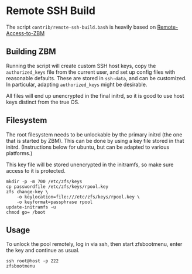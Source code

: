 # Remote SSH Build

The script `contrib/remote-ssh-build.bash` is heavily based on
[Remote-Access-to-ZBM](https://github.com/zbm-dev/zfsbootmenu/wiki/Remote-Access-to-ZBM)


## Building ZBM

Running the script will create custom SSH host keys, copy the `authorized_keys`
file from the current user, and set up config files with reasonable defaults.
These are stored in `ssh-data`, and can be customized. In particular, adapting
`authorized_keys` might be desirable.

All files will end up unencrypted in the final initrd, so it is good to use
host keys distinct from the true OS.


## Filesystem

The root filesystem needs to be unlockable by the primary initrd (the one that
is started by ZBM). This can be done by using a key file stored in that initrd.
(Instructions below for ubuntu, but can be adapted to various platforms.)

This key file will be stored unencrypted in the initramfs, so make sure access
to it is protected.

```
mkdir -p -m 700 /etc/zfs/keys
cp passwordfile /etc/zfs/keys/rpool.key
zfs change-key \
    -o keylocation=file:///etc/zfs/keys/rpool.key \
    -o keyformat=passphrase rpool
update-initramfs -u
chmod go= /boot
```


## Usage

To unlock the pool remotely, log in via ssh, then start zfsbootmenu, enter the
key and continue as usual.

```
ssh root@host -p 222
zfsbootmenu
```
